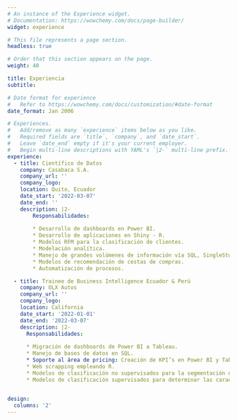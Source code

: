 ```yaml
---
# An instance of the Experience widget.
# Documentation: https://wowchemy.com/docs/page-builder/
widget: experience

# This file represents a page section.
headless: true

# Order that this section appears on the page.
weight: 40

title: Experiencia
subtitle:

# Date format for experience
#   Refer to https://wowchemy.com/docs/customization/#date-format
date_format: Jan 2006

# Experiences.
#   Add/remove as many `experience` items below as you like.
#   Required fields are `title`, `company`, and `date_start`.
#   Leave `date_end` empty if it's your current employer.
#   Begin multi-line descriptions with YAML's `|2-` multi-line prefix.
experience:
  - title: Científico de Datos
    company: Casabaca S.A.
    company_url: ''
    company_logo: 
    location: Quito, Ecuador
    date_start: '2022-03-07'
    date_end: ''
    description: |2-
        Responsabilidades:
        
        * Desarrollo de dashboards en Power BI.
        * Desarrollo de aplicaciones en Shiny - R.
        * Modelos RFM para la clasificación de clientes.
        * Modelación analítica.
        * Manejo de grandes volúmenes de información vía SQL, SingleStore y R.
        * Modelos de recomendación de cestas de compras.
        * Automatización de procesos.

  - title: Trainee de Business Intelligence Ecuador & Perú
    company: OLX Autos
    company_url: ''
    company_logo: 
    location: California
    date_start: '2022-01-01'
    date_end: '2022-03-07'
    description: |2- 
      Responsabilidades: 
      
      * Migración de dashboards de Power BI a Tableau.
      * Manejo de bases de datos en SQL.
      * Soporte al área de pricing: Creación de KPI’s en Power BI y Tableau.
      * Web scrapping empleando R.
      * Modelos de clasificación no supervisados para la segmentación de clientes.
      * Modelos de clasificación supervisados para determinar las características de los autos más vendidos. 
      

design:
  columns: '2'
---
```

